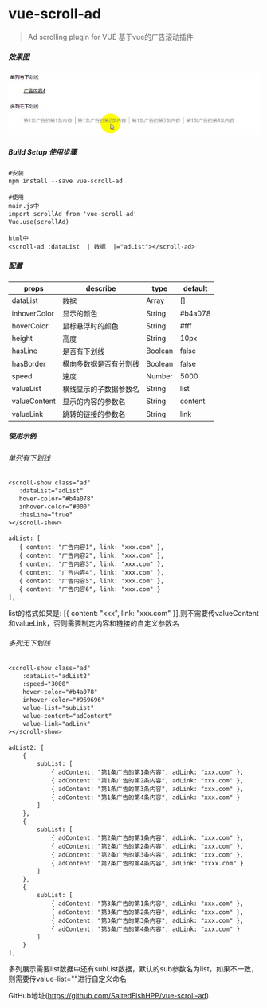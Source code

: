 # vue-scroll-ad

> Ad scrolling plugin for VUE 基于vue的广告滚动插件

##### 效果图
![效果图](https://raw.githubusercontent.com/SaltedFishHPP/vue-scroll-ad/master/effect.gif "效果图")
##### Build Setup 使用步骤

``` 
#安装
npm install --save vue-scroll-ad

#使用
main.js中
import scrollAd from 'vue-scroll-ad'
Vue.use(scrollAd)

html中
<scroll-ad :dataList  | 数据  |="adList"></scroll-ad>
```

##### 配置
|  props  |  describe  |  type  |  default  |
| ------------ | ------------ | ------------ | ------------ |
|  dataList  |  数据  |  Array  |  []  |
|  inhoverColor  |  显示的颜色  |  String  |  #b4a078  |
|  hoverColor  |  鼠标悬浮时的颜色  |  String  |  #fff  |
|  height  |  高度  |  String  |  10px  |
|  hasLine  |  是否有下划线  |  Boolean  | false  |
|  hasBorder  |  横向多数据是否有分割线  |  Boolean  |  false  |
|  speed  |  速度  |  Number  |  5000  |
|  valueList  |  横线显示的子数据参数名  |  String  |  list  |
|  valueContent  |  显示的内容的参数名  |  String  |  content  |
|  valueLink  | 跳转的链接的参数名  |  String  |  link  |

##### 使用示例
###### 单列有下划线
 ```
<scroll-show class="ad"
 	:dataList="adList"
 	hover-color="#b4a078"
 	inhover-color="#000"
 	:hasLine="true"
></scroll-show>
 
adList: [
	{ content: "广告内容1", link: "xxx.com" },
	{ content: "广告内容2", link: "xxx.com" },
	{ content: "广告内容3", link: "xxx.com" },
	{ content: "广告内容4", link: "xxx.com" },
	{ content: "广告内容5", link: "xxx.com" },
	{ content: "广告内容6", link: "xxx.com" }
],
```
list的格式如果是: [{ content: "xxx", link: "xxx.com" }],则不需要传valueContent和valueLink，否则需要制定内容和链接的自定义参数名
 
######  多列无下划线
```
<scroll-show class="ad"
 	:dataList="adList2"
 	:speed="3000"
 	hover-color="#b4a078"
 	inhover-color="#969696"
 	value-list="subList"
 	value-content="adContent"
 	value-link="adLink"
></scroll-show>
 
adList2: [
 	{
		subList: [ 
			{ adContent: "第1条广告的第1条内容", adLink: "xxx.com" },
			{ adContent: "第1条广告的第2条内容", adLink: "xxx.com" },
			{ adContent: "第1条广告的第3条内容", adLink: "xxx.com" },
			{ adContent: "第1条广告的第4条内容", adLink: "xxx.com" }
		]
	},
	{
		subList: [
			{ adContent: "第2条广告的第1条内容", adLink: "xxx.com" },
			{ adContent: "第2条广告的第2条内容", adLink: "xxx.com" },
			{ adContent: "第2条广告的第3条内容", adLink: "xxx.com" },
			{ adContent: "第2条广告的第4条内容", adLink: "xxxx.com" }
		]
	},
	{
		subList: [
			{ adContent: "第3条广告的第1条内容", adLink: "xxx.com" },
			{ adContent: "第3条广告的第2条内容", adLink: "xxx.com" },
			{ adContent: "第3条广告的第3条内容", adLink: "xxx.com" },
			{ adContent: "第3条广告的第4条内容", adLink: "xxx.com" }
		]
	}
],
```
多列展示需要list数据中还有subList数据，默认的sub参数名为list，如果不一致，则需要传value-list=""进行自定义命名
 
 

GitHub地址(https://github.com/SaltedFishHPP/vue-scroll-ad).
